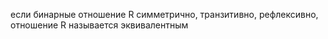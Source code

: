 если бинарные отношение R симметрично, транзитивно, рефлексивно, отношение R называется эквивалентным